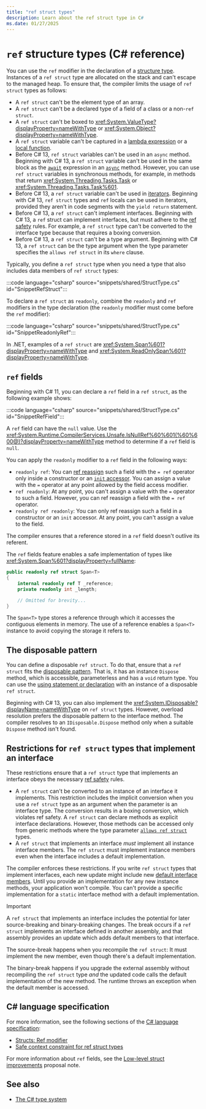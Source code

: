```yaml
---
title: "ref struct types"
description: Learn about the ref struct type in C#
ms.date: 01/27/2025
---
```

# `ref` structure types (C# reference)

You can use the `ref` modifier in the declaration of a [structure type](struct.md). Instances of a `ref struct` type are allocated on the stack and can't escape to the managed heap. To ensure that, the compiler limits the usage of `ref struct` types as follows:

- A `ref struct` can't be the element type of an array.
- A `ref struct` can't be a declared type of a field of a class or a non-`ref struct`.
- A `ref struct` can't be boxed to <xref:System.ValueType?displayProperty=nameWithType> or <xref:System.Object?displayProperty=nameWithType>.
- A `ref struct` variable can't be captured in a [lambda expression](../operators/lambda-expressions.md) or a [local function](../../programming-guide/classes-and-structs/local-functions.md).
- Before C# 13, `ref struct` variables can't be used in an `async` method. Beginning with C# 13, a `ref struct` variable can't be used in the same block as the [`await`](../operators/await.md) expression in an [`async`](../keywords/async.md) method. However, you can use `ref struct` variables in synchronous methods, for example, in methods that return <xref:System.Threading.Tasks.Task> or <xref:System.Threading.Tasks.Task%601>.
- Before C# 13, a `ref struct` variable can't be used in [iterators](../../iterators.md). Beginning with C# 13, `ref struct` types and `ref` locals can be used in iterators, provided they aren't in code segments with the `yield return` statement.
- Before C# 13, a `ref struct` can't implement interfaces. Beginning with C# 13, a `ref` struct can implement interfaces, but must adhere to the [ref safety](~/_csharpstandard/standard/structs.md#1623-ref-modifier) rules. For example, a `ref struct` type can't be converted to the interface type because that requires a boxing conversion.
- Before C# 13, a `ref struct` can't be a type argument. Beginning with C# 13, a `ref struct` can be the type argument when the type parameter specifies the `allows ref struct` in its `where` clause.

Typically, you define a `ref struct` type when you need a type that also includes data members of `ref struct` types:

:::code language="csharp" source="snippets/shared/StructType.cs" id="SnippetRefStruct":::

To declare a `ref struct` as `readonly`, combine the `readonly` and `ref` modifiers in the type declaration (the `readonly` modifier must come before the `ref` modifier):

:::code language="csharp" source="snippets/shared/StructType.cs" id="SnippetReadonlyRef":::

In .NET, examples of a `ref struct` are <xref:System.Span%601?displayProperty=nameWithType> and <xref:System.ReadOnlySpan%601?displayProperty=nameWithType>.

## `ref` fields

Beginning with C# 11, you can declare a `ref` field in a `ref struct`, as the following example shows:

:::code language="csharp" source="snippets/shared/StructType.cs" id="SnippetRefField":::

A `ref` field can have the `null` value. Use the <xref:System.Runtime.CompilerServices.Unsafe.IsNullRef%60%601(%60%600@)?displayProperty=nameWithType> method to determine if a `ref` field is `null`.

You can apply the `readonly` modifier to a `ref` field in the following ways:

- `readonly ref`: You can [ref reassign](../operators/assignment-operator.md#ref-assignment) such a field with the `= ref` operator only inside a constructor or an [`init` accessor](../keywords/init.md). You can assign a value with the `=` operator at any point allowed by the field access modifier.
- `ref readonly`: At any point, you can't assign a value with the `=` operator to such a field. However, you can ref reassign a field with the `= ref` operator.
- `readonly ref readonly`: You can only ref reassign such a field in a constructor or an `init` accessor. At any point, you can't assign a value to the field.

The compiler ensures that a reference stored in a `ref` field doesn't outlive its referent.

The `ref` fields feature enables a safe implementation of types like <xref:System.Span%601?displayProperty=fullName>:

```csharp
public readonly ref struct Span<T>
{
    internal readonly ref T _reference;
    private readonly int _length;

    // Omitted for brevity...
}
```

The `Span<T>` type stores a reference through which it accesses the contiguous elements in memory. The use of a reference enables a `Span<T>` instance to avoid copying the storage it refers to.

## The disposable pattern

You can define a disposable `ref struct`. To do that, ensure that a `ref struct` fits the [disposable pattern](~/_csharplang/proposals/csharp-8.0/using.md#pattern-based-using). That is, it has an instance `Dispose` method, which is accessible, parameterless and has a `void` return type. You can use the [using statement or declaration](../statements/using.md) with an instance of a disposable `ref struct`.

Beginning with C# 13, you can also implement the <xref:System.IDisposable?displayName=nameWithType> on `ref struct` types. However, overload resolution prefers the disposable pattern to the interface method. The compiler resolves to an `IDisposable.Dispose` method only when a suitable `Dispose` method isn't found.

## Restrictions for `ref struct` types that implement an interface

These restrictions ensure that a `ref struct` type that implements an interface obeys the necessary [ref safety](~/_csharpstandard/standard/structs.md#1623-ref-modifier) rules.

- A `ref struct` can't be converted to an instance of an interface it implements. This restriction includes the implicit conversion when you use a `ref struct` type as an argument when the parameter is an interface type. The conversion results in a boxing conversion, which violates ref safety. A `ref struct` can declare methods as explicit interface declarations. However, those methods can be accessed only from generic methods where the type parameter [`allows ref struct`](../../programming-guide/generics/constraints-on-type-parameters.md#allows-ref-struct) types.
- A `ref struct` that implements an interface *must* implement all instance interface members. The `ref struct` must implement instance members even when the interface includes a default implementation.

The compiler enforces these restrictions. If you write `ref struct` types that implement interfaces, each new update might include new [default interface members](../keywords/interface.md#default-interface-members). Until you provide an implementation for any new instance methods, your application won't compile. You can't provide a specific implementation for a `static` interface method with a default implementation.

> [!IMPORTANT]
> A `ref struct` that implements an interface includes the potential for later source-breaking and binary-breaking changes. The break occurs if a `ref struct` implements an interface defined in another assembly, and that assembly provides an update which adds default members to that interface.
>
> The source-break happens when you recompile the `ref struct`: It must implement the new member, even though there's a default implementation.
>
> The binary-break happens if you upgrade the external assembly without recompiling the `ref struct` type *and* the updated code calls the default implementation of the new method. The runtime throws an exception when the default member is accessed.

## C# language specification

For more information, see the following sections of the [C# language specification](~/_csharpstandard/standard/README.md):

- [Structs: Ref modifier](~/_csharpstandard/standard/structs.md#1623-ref-modifier)
- [Safe context constraint for ref struct types](~/_csharpstandard/standard/structs.md#16412-safe-context-constraint)

For more information about `ref` fields, see the [Low-level struct improvements](~/_csharplang/proposals/csharp-11.0/low-level-struct-improvements.md) proposal note.

## See also

- [The C# type system](../../fundamentals/types/index.md)
